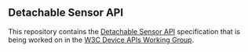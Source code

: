 ## Detachable Sensor API

This repository contains the
[Detachable Sensor API](https://darktears.github.io/Detachable/)
specification that is being worked on in the
[W3C Device APIs Working Group](http://www.w3.org/2009/dap/).
